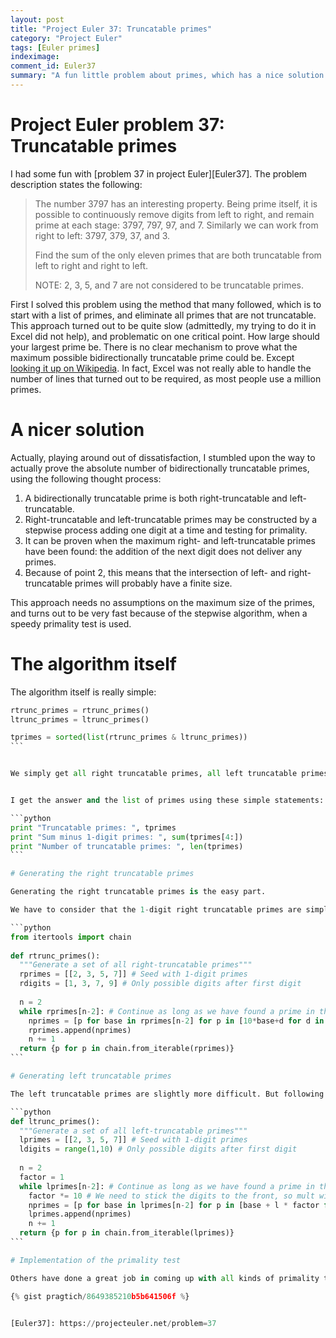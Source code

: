 ```yaml
---
layout: post
title: "Project Euler 37: Truncatable primes"
category: "Project Euler"
tags: [Euler primes]
indeximage: 
comment_id: Euler37
summary: "A fun little problem about primes, which has a nice solution."
---
```

# Project Euler problem 37: Truncatable primes

I had some fun with [problem 37 in project Euler][Euler37]. The problem description states the following:



> The number 3797 has an interesting property. Being prime itself, it is possible to continuously remove digits from left to right, and remain prime at each stage: 3797, 797, 97, and 7. Similarly we can work from right to left: 3797, 379, 37, and 3.
> 
> Find the sum of the only eleven primes that are both truncatable from left to right and right to left.
> 
> NOTE: 2, 3, 5, and 7 are not considered to be truncatable primes.
>

First I solved this problem using the method that many followed, which is to start with a list of primes, and eliminate all primes that are not truncatable. This approach turned out to be quite slow (admittedly, my trying to do it in Excel did not help), and problematic on one critical point. How large should your largest prime be. There is no clear mechanism to prove what the maximum possible bidirectionally truncatable prime could be. Except [looking it up on Wikipedia](http://en.wikipedia.org/wiki/Truncatable_prime). In fact, Excel was not really able to handle the number of lines that turned out to be required, as most people use a million primes.

# A nicer solution

Actually, playing around out of dissatisfaction, I stumbled upon the way to actually prove the absolute number of bidirectionally truncatable primes, using the following thought process:

1. A bidirectionally truncatable prime is both right-truncatable and left-truncatable.
2. Right-truncatable and left-truncatable primes may be constructed by a stepwise process adding one digit at a time and testing for primality.
3. It can be proven when the maximum right- and left-truncatable primes have been found: the addition of the next digit does not deliver any primes.
4. Because of point 2, this means that the intersection of left- and right-truncatable primes will probably have a finite size.

This approach needs no assumptions on the maximum size of the primes, and turns out to be very fast because of the stepwise algorithm, when a speedy primality test is used.


# The algorithm itself

The algorithm itself is really simple:


~~~ python
rtrunc_primes = rtrunc_primes()
ltrunc_primes = ltrunc_primes()

tprimes = sorted(list(rtrunc_primes & ltrunc_primes)) 
```


We simply get all right truncatable primes, all left truncatable primes and use the set intersection operator `&` to get our answers. I make a sorted list in order to be able to drop the first 4 primes in the summation, as that is how [Project Euler problem 37][Euler37] is stated.


I get the answer and the list of primes using these simple statements:

```python
print "Truncatable primes: ", tprimes
print "Sum minus 1-digit primes: ", sum(tprimes[4:])
print "Number of truncatable primes: ", len(tprimes)
```

# Generating the right truncatable primes

Generating the right truncatable primes is the easy part.

We have to consider that the 1-digit right truncatable primes are simply the 1-digit primes, that any additional digit needs to be a valid last digit for a prime and that the whole number must be prime. Since all primes above `9` end on either a `1, 3, 7 or 9`, this really reduces the number of tests required. Even without optimization this runs really quickly on modern systems. After some rewriting (still learning to use the list comprehensions in Python), this is my result:

```python
from itertools import chain
 
def rtrunc_primes():
  """Generate a set of all right-truncatable primes"""
  rprimes = [[2, 3, 5, 7]] # Seed with 1-digit primes
  rdigits = [1, 3, 7, 9] # Only possible digits after first digit
 
  n = 2
  while rprimes[n-2]: # Continue as long as we have found a prime in the previous n
    nprimes = [p for base in rprimes[n-2] for p in [10*base+d for d in rdigits ] if is_prime (p)]
    rprimes.append(nprimes)
    n += 1
  return {p for p in chain.from_iterable(rprimes)}
```

# Generating left truncatable primes

The left truncatable primes are slightly more difficult. But following the same logic, we start with the one-digit primes, then continue adding digits to the left until we no longer find a prime for a given digit length. So glad that Python does away with old-fashioned maximum limits on ineger sizes. In this case, there are more primes and the number of possible digits is larger, but still it runs in a blink of an eye on my systems.

```python
def ltrunc_primes():
  """Generate a set of all left-truncatable primes"""
  lprimes = [[2, 3, 5, 7]] # Seed with 1-digit primes
  ldigits = range(1,10) # Only possible digits after first digit
 
  n = 2
  factor = 1
  while lprimes[n-2]: # Continue as long as we have found a prime in the previous n
    factor *= 10 # We need to stick the digits to the front, so mult with factor
    nprimes = [p for base in lprimes[n-2] for p in [base + l * factor for l in ldigits] if is_prime(p)]
    lprimes.append(nprimes)
    n += 1
  return {p for p in chain.from_iterable(lprimes)}
```

# Implementation of the primality test

Others have done a great job in coming up with all kinds of primality tests. Not being an expert, I [used the force](https://www.google.nl/search?q=primality+test+python) and found [a perfectly suitable solution](http://rosettacode.org/wiki/Miller-Rabin_primality_test#Python:_Proved_correct_up_to_large_N). It may not have been proven up to the large numbers that end up being in the left-truncatable set, but it gives the correct result. In the end, the algorithm turns out to be correct, and would still be with a more rigorous primality test. This is the test that I pretty much [just copied](http://rosettacode.org/wiki/Miller-Rabin_primality_test#Python:_Proved_correct_up_to_large_N).

{% gist pragtich/8649385210b5b641506f %}


[Euler37]: https://projecteuler.net/problem=37

